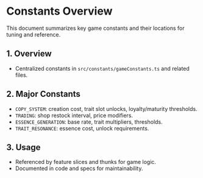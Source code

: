 # Constants Overview

This document summarizes key game constants and their locations for tuning and reference.

## 1. Overview
- Centralized constants in `src/constants/gameConstants.ts` and related files.

## 2. Major Constants
- `COPY_SYSTEM`: creation cost, trait slot unlocks, loyalty/maturity thresholds.
- `TRADING`: shop restock interval, price modifiers.
- `ESSENCE_GENERATION`: base rate, trait multipliers, thresholds.
- `TRAIT_RESONANCE`: essence cost, unlock requirements.

## 3. Usage
- Referenced by feature slices and thunks for game logic.
- Documented in code and specs for maintainability.
